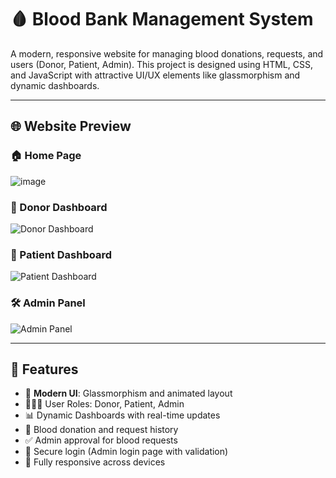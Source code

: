 # 🩸 Blood Bank Management System

A modern, responsive website for managing blood donations, requests, and users (Donor, Patient, Admin). This project is designed using HTML, CSS, and JavaScript with attractive UI/UX elements like glassmorphism and dynamic dashboards.

---

## 🌐 Website Preview

### 🏠 Home Page  

![image](https://github.com/user-attachments/assets/9ffacc3f-e9ee-426e-b850-bcf1e21d53c8)


### 🙋 Donor Dashboard  
![Donor Dashboard](images/donor_dashboard.png)

### 🧍 Patient Dashboard  
![Patient Dashboard](images/patient_dashboard.png)

### 🛠️ Admin Panel  
![Admin Panel](images/admin_panel.png)

---

## 🧾 Features

- 🌈 **Modern UI**: Glassmorphism and animated layout
- 🧑‍🤝‍🧑 User Roles: Donor, Patient, Admin
- 📊 Dynamic Dashboards with real-time updates
- 📝 Blood donation and request history
- ✅ Admin approval for blood requests
- 🔐 Secure login (Admin login page with validation)
- 📱 Fully responsive across devices




